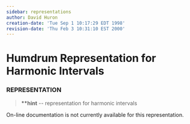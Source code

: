 ```yaml
---
sidebar: representations
author: David Huron
creation-date: 'Tue Sep 1 10:17:29 EDT 1998'
revision-date: 'Thu Feb 3 10:31:10 EST 2000'
---
```



Humdrum Representation for Harmonic Intervals
=============================================

### REPRESENTATION

> **\*\*hint** \-- representation for harmonic intervals

On-line documentation is not currently available for this
representation.

